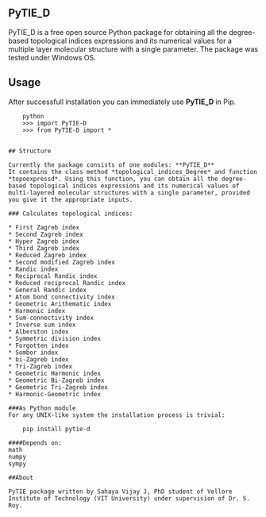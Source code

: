 ## PyTIE_D
PyTIE_D is a free open source Python package for obtaining all the degree-based topological indices expressions and its numerical values for a multiple layer molecular structure with a single parameter. The package was tested under Windows OS.

## Usage

After successfull installation you can immediately use **PyTIE_D** in Pip.

~~~~~~~~~~~~~~~~~~ {.python .numberLines}
    python
    >>> import PyTIE-D   
    >>> from PyTIE-D import *

            
## Structure

Currently the package consists of one modules: **PyTIE_D**
It contains the class method *topological_indices_Degree* and function *topoexpressd*. Using this function, you can obtain all the degree-based topological indices expressions and its numerical values of multi-layered molecular structures with a single parameter, provided you give it the appropriate inputs.

### Calculates topological indices:

* First Zagreb index
* Second Zagreb index
* Hyper Zagreb index
* Third Zagreb index
* Reduced Zagreb index
* Second modified Zagreb index
* Randic index
* Reciprocal Randic index
* Reduced reciprocal Randic index
* General Randic index
* Atom bond connectivity index
* Geometric Arithematic index
* Harmonic index
* Sum-connectivity index
* Inverse sum index
* Alberston index
* Symmetric division index
* Forgotten index
* Sombor index
* bi-Zagreb index
* Tri-Zagreb index
* Geometric Harmonic index
* Geometric Bi-Zagreb index
* Geometric Tri-Zagreb index
* Harmonic-Geometric index

###As Python module
For any UNIX-like system the installation process is trivial:

    pip install pytie-d 

####Depends on:
math
numpy
sympy

##About

PyTIE package written by Sahaya Vijay J, PhD student of Vellore Institute of Technology (VIT University) under supervision of Dr. S. Roy.